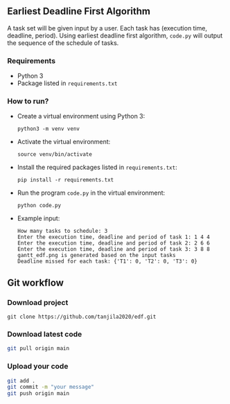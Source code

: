 ## Earliest Deadline First Algorithm
A task set will be given input by a user. 
Each task has (execution time, deadline, period). 
Using earliest deadline first algorithm, `code.py` will 
output the sequence of the schedule of tasks.

### Requirements
- Python 3
- Package listed in `requirements.txt`

### How to run?
- Create a virtual environment using Python 3:
    ```
    python3 -m venv venv
    ```
- Activate the virtual environment:
    ```
    source venv/bin/activate
    ```
- Install the required packages listed in `requirements.txt`:
    ```
    pip install -r requirements.txt
    ```
- Run the program `code.py` in the virtual environment:
    ```
    python code.py
    ```
- Example input:
    ```
    How many tasks to schedule: 3
    Enter the execution time, deadline and period of task 1: 1 4 4
    Enter the execution time, deadline and period of task 2: 2 6 6
    Enter the execution time, deadline and period of task 3: 3 8 8
    gantt_edf.png is generated based on the input tasks
    Deadline missed for each task: {'T1': 0, 'T2': 0, 'T3': 0}
    ```


## Git workflow

### Download project
```git
git clone https://github.com/tanjila2020/edf.git
```

### Download latest code
```bash
git pull origin main
```

### Upload your code
```bash
git add .
git commit -m "your message"
git push origin main
```
